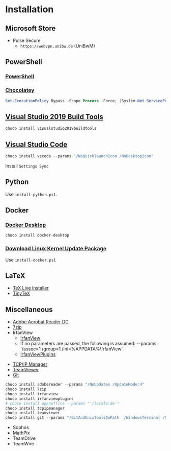 # Installation

## Microsoft Store

* Pulse Secure
  * `https://webvpn.unibw.de` (UniBwM)

## PowerShell

### [PowerShell](https://github.com/PowerShell/PowerShell/releases)

### [Chocolatey](https://chocolatey.org/install)

```PowerShell
Set-ExecutionPolicy Bypass -Scope Process -Force; [System.Net.ServicePointManager]::SecurityProtocol = [System.Net.ServicePointManager]::SecurityProtocol -bor 3072; iex ((New-Object System.Net.WebClient).DownloadString('https://community.chocolatey.org/install.ps1'))
```

## [Visual Studio 2019 Build Tools](https://community.chocolatey.org/packages/visualstudio2019buildtools#install)

```PowerShell
choco install visualstudio2019buildtools
```

## [Visual Studio Code](https://community.chocolatey.org/packages/vscode)

```PowerShell
choco install vscode --params "/NoQuicklaunchIcon /NoDesktopIcon"
```

Install `Settings Sync`

## Python

Use `install-python.ps1`.

## Docker

### [Docker Desktop](https://community.chocolatey.org/packages/docker-desktop)

```PowerShell
choco install docker-desktop
```

### [Download Linux Kernel Update Package](https://docs.microsoft.com/en-us/windows/wsl/install-win10#step-4---download-the-linux-kernel-update-package)

Use `install-docker.ps1`

## LaTeX

* [TeX Live Installer](https://community.chocolatey.org/packages/texlive)
* [TinyTeX](https://community.chocolatey.org/packages/tinytex)

## Miscellaneous

* [Adobe Acrobat Reader DC](https://community.chocolatey.org/packages/adobereader)
* [7zip](https://community.chocolatey.org/packages/7zip/19.0)
* IrfanView
  * [IrfanView](https://community.chocolatey.org/packages/IrfanView)
  * If no parameters are passed, the following is assumed: --params '/assoc=1 /group=1 /ini=%APPDATA%\IrfanView'.
  * [IrfanViewPlugins](https://community.chocolatey.org/packages/irfanviewplugins)
<!-- * [Apache OpenOffice](https://community.chocolatey.org/packages/OpenOffice) -->
* [TCP/IP Manager](https://community.chocolatey.org/packages/tcpipmanager)
* [TeamViewer](https://community.chocolatey.org/packages/teamviewer)
* [Git](https://community.chocolatey.org/packages/git)

```PowerShell
choco install adobereader --params "/NoUpdates /UpdateMode:4"
choco install 7zip
choco install irfanview
choco install irfanviewplugins
# choco install openoffice --params "'/locale:de'"
choco install tcpipmanager
choco install teamviewer
choco install git --params "/GitAndUnixToolsOnPath  /WindowsTerminal /NoShellIntegration /NoGuiHereIntegration /NoShellHereIntegration /SChannel"
```

* Sophos
* MathPix
* TeamDrive
* TeamWire